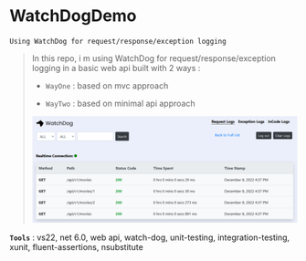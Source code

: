 # WatchDogDemo
```
Using WatchDog for request/response/exception logging
```

> In this repo, i m using WatchDog for request/response/exception logging in a basic web api built with 2 ways :
>
> - `WayOne` : based on mvc approach
>
> - `WayTwo` : based on minimal api approach
>
>
> ![WatchDogDemo](screenshots/WatchDogDemo.png)
>

**`Tools`** : vs22, net 6.0, web api, watch-dog, unit-testing, integration-testing, xunit, fluent-assertions, nsubstitute
